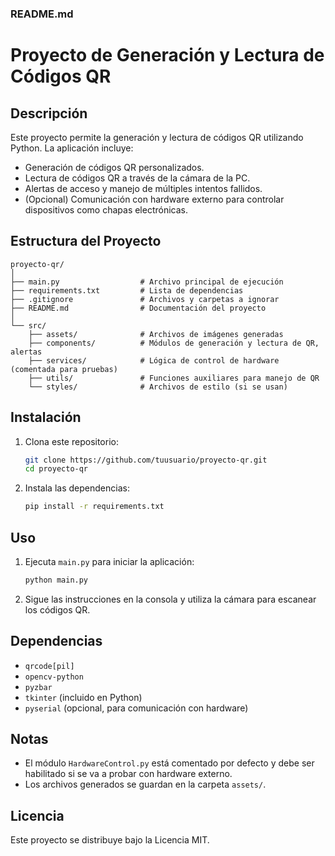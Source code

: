 ### README.md

# Proyecto de Generación y Lectura de Códigos QR

## Descripción

Este proyecto permite la generación y lectura de códigos QR utilizando Python. La aplicación incluye:

- Generación de códigos QR personalizados.
- Lectura de códigos QR a través de la cámara de la PC.
- Alertas de acceso y manejo de múltiples intentos fallidos.
- (Opcional) Comunicación con hardware externo para controlar dispositivos como chapas electrónicas.

## Estructura del Proyecto

```
proyecto-qr/
│
├── main.py                  # Archivo principal de ejecución
├── requirements.txt         # Lista de dependencias
├── .gitignore               # Archivos y carpetas a ignorar
├── README.md                # Documentación del proyecto
│
└── src/
    ├── assets/              # Archivos de imágenes generadas
    ├── components/          # Módulos de generación y lectura de QR, alertas
    ├── services/            # Lógica de control de hardware (comentada para pruebas)
    ├── utils/               # Funciones auxiliares para manejo de QR
    └── styles/              # Archivos de estilo (si se usan)
```

## Instalación

1. Clona este repositorio:
   ```bash
   git clone https://github.com/tuusuario/proyecto-qr.git
   cd proyecto-qr
   ```
2. Instala las dependencias:
   ```bash
   pip install -r requirements.txt
   ```

## Uso

1. Ejecuta `main.py` para iniciar la aplicación:
   ```bash
   python main.py
   ```
2. Sigue las instrucciones en la consola y utiliza la cámara para escanear los códigos QR.

## Dependencias

- `qrcode[pil]`
- `opencv-python`
- `pyzbar`
- `tkinter` (incluido en Python)
- `pyserial` (opcional, para comunicación con hardware)

## Notas

- El módulo `HardwareControl.py` está comentado por defecto y debe ser habilitado si se va a probar con hardware externo.
- Los archivos generados se guardan en la carpeta `assets/`.

## Licencia

Este proyecto se distribuye bajo la Licencia MIT.
